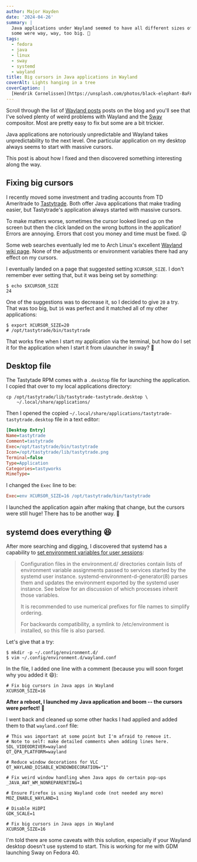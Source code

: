 ```yaml
---
author: Major Hayden
date: '2024-04-26'
summary: |
  Java applications under Wayland seemed to have all different sizes of cursors, but
  some were way, way, too big. 🐘
tags: 
  - fedora
  - java
  - linux
  - sway
  - systemd
  - wayland
title: Big cursors in Java applications in Wayland
coverAlt: Lights hanging in a tree
coverCaption: |
  [Hendrik Cornelissen](https://unsplash.com/photos/black-elephant-BaFAfMR6kF0) via Unsplash
---
```


Scroll through the list of [Wayland posts](/tags/wayland/) posts on the blog and you'll see that I've solved plenty of weird problems with Wayland and the [Sway](https://swaywm.org/) compositor.
Most are pretty easy to fix but some are a bit trickier.

Java applications are notoriously unpredictable and Wayland takes unpredictability to the next level.
One particular application on my desktop always seems to start with massive cursors.

This post is about how I fixed and then discovered something interesting along the way.

## Fixing big cursors

I recently moved some investment and trading accounts from TD Ameritrade to [Tastytrade](https://tastytrade.com/).
Both offer Java applications that make trading easier, but Tastytrade's application always started with massive cursors.

To make matters worse, sometimes the cursor looked lined up on the screen but then the click landed on the wrong buttons in the application!
Errors are annoying.
Errors that cost you money and time must be fixed. 😜

Some web searches eventually led me to Arch Linux's excellent [Wayland wiki page](https://wiki.archlinux.org/title/Wayland).
None of the adjustments or environment variables there had any effect on my cursors.

I eventually landed on a page that suggested setting `XCURSOR_SIZE`.
I don't remember ever setting that, but it was being set by _something_:

```console
$ echo $XCURSOR_SIZE
24
```

One of the suggestions was to decrease it, so I decided to give `20` a try.
That was too big, but `16` was perfect and it matched all of my other applications:

```console
$ export XCURSOR_SIZE=20
# /opt/tastytrade/bin/tastytrade
```

That works fine when I start my application via the terminal, but how do I set it for the application when I start it from ulauncher in sway? 🤔

## Desktop file

The Tastytade RPM comes with a `.desktop` file for launching the application.
I copied that over to my local applications directory:

```shell
cp /opt/tastytrade/lib/tastytrade-tastytrade.desktop \
    ~/.local/share/applications/
```

Then I opened the copied `~/.local/share/applications/tastytrade-tastytrade.desktop` file in a text editor:

```ini
[Desktop Entry]
Name=tastytrade
Comment=tastytrade
Exec=/opt/tastytrade/bin/tastytrade
Icon=/opt/tastytrade/lib/tastytrade.png
Terminal=false
Type=Application
Categories=tastyworks
MimeType=
```

I changed the `Exec` line to be:

```ini
Exec=env XCURSOR_SIZE=16 /opt/tastytrade/bin/tastytrade
```

I launched the application again after making that change, but the cursors were still huge!
There has to be another way. 🤔

## systemd does everything 😆

After more searching and digging, I discovered that systemd has a capability to [set environment variables for user sessions](https://www.freedesktop.org/software/systemd/man/latest/environment.d.html):

> Configuration files in the environment.d/ directories contain lists of environment variable assignments passed to services started by the systemd user instance. systemd-environment-d-generator(8) parses them and updates the environment exported by the systemd user instance. See below for an discussion of which processes inherit those variables.
>
> It is recommended to use numerical prefixes for file names to simplify ordering.
>
> For backwards compatibility, a symlink to /etc/environment is installed, so this file is also parsed.

Let's give that a try:

```console
$ mkdir -p ~/.config/environment.d/
$ vim ~/.config/environment.d/wayland.conf
```

In the file, I added one line with a comment (because you will soon forget why you added it 😄):

```shell
# Fix big cursors in Java apps in Wayland
XCURSOR_SIZE=16
```

**After a reboot, I launched my Java application and boom -- the cursors were perfect!** 🎉

I went back and cleaned up some other hacks I had applied and added them to that `wayland.conf` file:

```shell
# This was important at some point but I'm afraid to remove it.
# Note to self: make detailed comments when adding lines here.
SDL_VIDEODRIVER=wayland
QT_QPA_PLATFORM=wayland

# Reduce window decorations for VLC
QT_WAYLAND_DISABLE_WINDOWDECORATION="1"

# Fix weird window handling when Java apps do certain pop-ups
_JAVA_AWT_WM_NONREPARENTING=1

# Ensure Firefox is using Wayland code (not needed any more)
MOZ_ENABLE_WAYLAND=1

# Disable HiDPI
GDK_SCALE=1

# Fix big cursors in Java apps in Wayland
XCURSOR_SIZE=16
```

I'm told there are some caveats with this solution, especially if your Wayland desktop doesn't use systemd to start.
This is working for me with GDM launching Sway on Fedora 40.